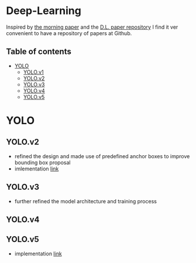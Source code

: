 <h1> Deep-Learning </h1>

Inspired by [the morning paper](https://blog.acolyer.org/about/) and the [D.L. paper repository]() I find it ver convenient to have a repository of papers at Github.

Table of contents
-----------------

<!--ts-->
  * [YOLO](#YOLO)
    * [YOLO.v1](#YOLOv1)
    * [YOLO.v2](#YOLOv2)
    * [YOLO.v3](#YOLOv3)
    * [YOLO.v4](#YOLOv4)
    * [YOLO.v5](#YOLOv5)
<!--te-->


YOLO
====

YOLO.v2
-------

-  refined the design and made use of predefined anchor boxes to improve bounding box proposal
- imlementation [link](https://github.com/allanzelener/YAD2K)


YOLO.v3
-------
- further refined the model architecture and training process

YOLO.v4
-------

YOLO.v5
-------
- implementation [link](https://github.com/ultralytics/yolov5)
